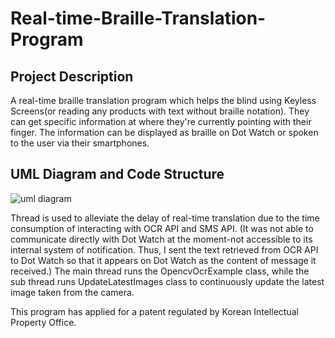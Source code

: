 # Real-time-Braille-Translation-Program
## Project Description
A real-time braille translation program which helps the blind using Keyless Screens(or reading any products with text without braille notation). They can get specific information at where they're currently pointing with their finger. The information can be displayed as braille on Dot Watch or spoken to the user via their smartphones.

## UML Diagram and Code Structure

![uml diagram](https://user-images.githubusercontent.com/68358806/142745130-bb669856-b11a-4d9e-9ae8-d2193b5e7685.jpg)

Thread is used to alleviate the delay of real-time translation due to the time consumption of interacting with OCR API and SMS API. (It was not able to communicate directly with Dot Watch at the moment-not accessible to its internal system of notification. Thus, I sent the text retrieved from OCR API to Dot Watch so that it appears on Dot Watch as the content of message it received.)
The main thread runs the OpencvOcrExample class, while the sub thread runs UpdateLatestImages class to continuously update the latest image taken from the camera.

This program has applied for a patent regulated by Korean Intellectual Property Office.
